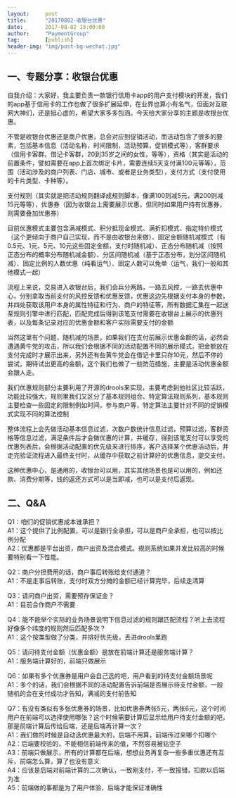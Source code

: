 ```yaml
---                                                                     
layout:     post                                        
title:      "20170802-收银台优惠"                                                                       
date:       2017-08-02 19:00:00                                                                       
author:     "PaymentGroup"                                  
tag:		[publish]                            
header-img: "img/post-bg-wechat.jpg"                                 
---       
```

    
## 一、专题分享：收银台优惠  
  
自我介绍：大家好，我主要负责一款银行信用卡app的用户支付模块的开发，我们的app基于信用卡的工作也做了很多扩展延伸，在业界也算小有名气，但面对互联网大神们，还是挺心虚的，希望大家多多包涵。今天给大家分享的主题是收银台优惠。  
  
不管是收银台优惠还是商户优惠，总会对应到促销活动，而活动包含了很多的要素，包括基本信息（活动名称，时间限制，活动预算，促销模式等），客群要求（信用卡客群，借记卡客群，20到35岁之间的女性，等等），资格（其实是活动的前置条件，譬如需要在app上首次绑定卡片，需要连续5天支付满100元等等），范围（活动涉及的商户列表、门店、城市、或者是业务类型），支付方式（支付使用的卡片类型、卡种等）。  
  
支付规则（其实就是把活动规则翻译成规则脚本，像满100则减5元，满200则减15元等等），优惠券（因为收银台上需要展示优惠，但同时如果用户持有优惠券，则需要叠加优惠券）  
  
目前优惠模式主要包含满减模式、积分抵现金模式、满折扣模式、指定特价模式（这个更倾向于商户自己实现，而不是由收银台来做）、固定金额随机减模式（有0.5元、1元、5元、10元这些固定金额，支付时随机减）、正态分布随机减（按照正态分布的概率分布随机减金额）、分区间随机减（基于正态分布，划分区间随机减）、固定比例的人数优惠（纯看运气）、固定人数可以免单（运气，我们一般和其他模式一起）  
  
流程上来说，交易进入收银台后，我们会兵分两路，一路去风控，一路去优惠中心，分别拿取当前支付的风控反馈和优惠反馈，优惠这边先根据支付本身的参数，并四处获取该用户本身的属性特征和行为、商户的特征等，所有数据汇集在一起送至规则引擎中进行匹配，匹配完成后得到该笔支付需要在收银台上展示的优惠列表，以及每条记录对应的优惠金额和客户实际需要支付的金额  
  
当然这里有个问题，随机减的场景，如果我们在支付前展示优惠金额的话，必然会遭遇黄牛党的攻击，所以我们会根据不同的活动配置不同的展示模式，把金额放在支付完成时才展示出来，另外还有些黄牛党会在借记卡里只存10元，然后不停的尝试，期待试出更高的金额，这个我们也做了一些防范措施，主要是活动优惠金额会跟人走。  
  
我们优惠规则部分主要利用了开源的drools来实现，主要考虑到他社区比较活跃，功能比较强大，规则里我们又区分了基本规则组合、特定算法规则系列，基本规则主要检查一些固定的限制例如时间，参与商户等，特定算法主要针对不同的促销模式实现不同的算法控制  
  
整体流程上会先做活动基本信息过滤，次数户数统计信息过滤，预算过滤，客群资格等信息过滤，满足条件后才会做优惠的计算，并缓存，得到该笔支付可以享受的优惠列表后，会根据活动配置的优先级来进行排序，客户选择某个优惠活动后，并走完验证流程进入最终支付时，从缓存中获取之前计算好的优惠信息，提交支付。  
  
这种优惠中心，是通用的，收银台可以用，其实其他场景也是可以用的，例如还款、消费分期等，钱的返还方式可以是当即减，也可以是支付后返现。  
  
## 二、Q&A  
  
Q1：咱们的促销优惠成本谁承担？  
A1：这个提供了比例配置，可以是银行全承担，可以是商户全承担，也可以按比例分配  
A2：优惠都是平台出资，商户出资及混合模式。规则系统如果并发比较高的时候要特别看一下性能。  
  
Q2：商户分担费用的话，商户事后转账给支付通道？  
A1：不是走事后转账，支付时双方分摊的金额已经计算完毕，后续走清算  
  
Q3：请问商户出资，需要预存保证金？  
A1：目前合作商户不需要  
  
Q4：能不能举个实际的业务场景说明下信息过滤的规则跟匹配流程？听上去流程好像多个纬度的规则然后匹配多次？  
A1：这个按类型做了分类，并排好优先级，丢进drools里跑  
  
Q5：请问待支付金额（优惠金额）是放在前端计算还是服务端计算？  
A1：服务端计算好的，前端只做展示  
  
Q6：如果有多个优惠券是用户会自己选的吧，用户看到的待支付金额场景呢  
A1：多个的话，我们会根据不同的活动配置告诉前端是否展示待支付金额，一般随机的会在支付成功才告知，满减的支付前告知  
  
Q7：有没有类似有多张优惠券的场景，比如优惠券两张5元，两张6元，这个时间用户在前端可以选择使用哪张？这个时候需要计算后显示给用户待支付金额的吧，那是前端计算后传给后端，还是后端再计算一次？  
A1：我们做的时候是自动选优惠最大的，后端不用算，前端传过来哪个扣哪个  
A2：后端要校验的，不能相信前端传来的值，不然容易被钻空子  
A3：前端只做展示，所有的计算都在后端，想想业务再复杂一些多重优惠还有互斥，前端怎么算，算了也没有意义  
A4：应该是后端对前端计算的二次确认，一致刚支付，不一致报错，扣款以后端为准  
A5：前端做的事都是为了用户体验，后端才能保证准确性  
  
